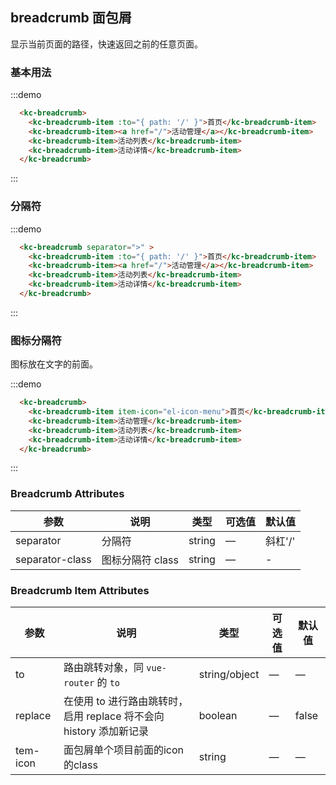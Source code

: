 <script>
  export default {
    data () {
      return {
        itemIcon: 'el-icon-setting'
      }
    }
  }
</script>
<style>
  .markcss a:link, 
  .markcss a:visited {
    color: #575A5F !important;
  }
  .demo-container {
    margin-top:20px;
  }
</style>
## breadcrumb 面包屑

显示当前页面的路径，快速返回之前的任意页面。

### 基本用法

:::demo
```html
  <kc-breadcrumb>
    <kc-breadcrumb-item :to="{ path: '/' }">首页</kc-breadcrumb-item>
    <kc-breadcrumb-item><a href="/">活动管理</a></kc-breadcrumb-item>
    <kc-breadcrumb-item>活动列表</kc-breadcrumb-item>
    <kc-breadcrumb-item>活动详情</kc-breadcrumb-item>
  </kc-breadcrumb>
```
:::

### 分隔符

:::demo
```html
  <kc-breadcrumb separator=">" >
    <kc-breadcrumb-item :to="{ path: '/' }">首页</kc-breadcrumb-item>
    <kc-breadcrumb-item><a href="/">活动管理</a></kc-breadcrumb-item>
    <kc-breadcrumb-item>活动列表</kc-breadcrumb-item>
    <kc-breadcrumb-item>活动详情</kc-breadcrumb-item>
  </kc-breadcrumb>
```
:::

### 图标分隔符

图标放在文字的前面。

:::demo
```html
  <kc-breadcrumb>
    <kc-breadcrumb-item item-icon="el-icon-menu">首页</kc-breadcrumb-item>
    <kc-breadcrumb-item>活动管理</kc-breadcrumb-item>
    <kc-breadcrumb-item>活动列表</kc-breadcrumb-item>
    <kc-breadcrumb-item>活动详情</kc-breadcrumb-item>
  </kc-breadcrumb>
```
:::

### Breadcrumb Attributes
| 参数      | 说明          | 类型      | 可选值                           | 默认值  |
|---------- |-------------- |---------- |--------------------------------  |-------- |
| separator | 分隔符 | string | — | 斜杠'/' |
| separator-class | 图标分隔符 class | string | — | - |

### Breadcrumb Item Attributes
| 参数      | 说明          | 类型      | 可选值                           | 默认值  |
|---------- |-------------- |---------- |--------------------------------  |-------- |
| to        | 路由跳转对象，同 `vue-router` 的 `to` | string/object | — | — |
| replace   | 在使用 to 进行路由跳转时，启用 replace 将不会向 history 添加新记录 | boolean | — | false |
| tem-icon   | 面包屑单个项目前面的icon的class | string | — | — |

